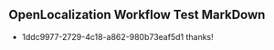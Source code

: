 ## OpenLocalization Workflow Test MarkDown
* 1ddc9977-2729-4c18-a862-980b73eaf5d1 
thanks!<!--HONumber=Mar16_HO4-->
